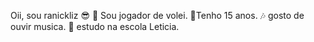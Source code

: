  Oii, sou ranickliz 😎
 🏐 Sou jogador de volei.
 🥳Tenho 15 anos.
 🎶 gosto de ouvir musica.
 🏫 estudo na escola Leticia.
